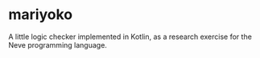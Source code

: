# mariyoko
A little logic checker implemented in Kotlin, as a research exercise for the Neve programming language.
